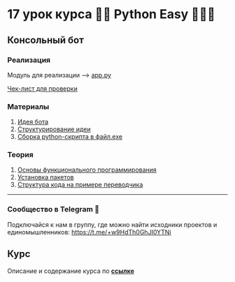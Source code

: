 # 17 урок курса 👩‍💻 Python Easy 👨🏻‍💻

## Консольный бот

### Реализация

Модуль для реализации --> [app.py](/Project/app.py)

[Чек-лист для проверки](/Plan/plan.md)

### Материалы

1) [Идея бота](/Plan/idea.png)
2) [Структурирование идеи](/Plan/structure.png)
3) [Сборка python-скрипта в файл.exe](https://ru.stackoverflow.com/questions/1559630/%D0%98%D0%B3%D1%80%D0%B0-%D0%BD%D0%B0-pygame-%D0%BD%D0%B5-%D1%81%D0%BE%D0%B1%D0%B8%D1%80%D0%B0%D0%B5%D1%82%D1%81%D1%8F-%D0%B2-exe)

### Теория

1) [Основы функционального программирования](/theory/1.1-functions.md)
2) [Установка пакетов](/theory/1.2-pip.md)
3) [Структура кода на примере переводчика](/Project/example.py)

<hr>

### Сообщество в Telegram 👾

Подключайся к нам в группу, где можно найти исходники проектов и единомышленников: https://t.me/+w9HdTh0GhJI0YTNi

## Курс

Описание и содержание курса по **[ссылке](https://github.com/Codynodycom/python-easy-course)**
